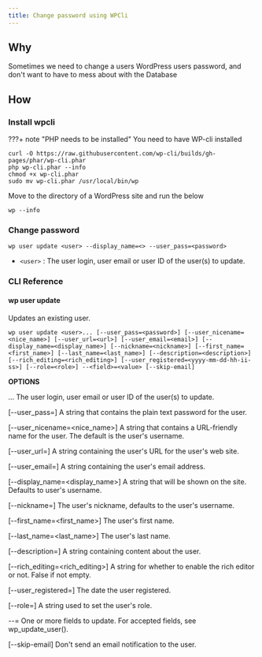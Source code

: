 ```yaml
---
title: Change password using WPCli
---
```


## Why

Sometimes we need to change a users WordPress users password, and don't want to have to mess about with the Database

## How

### Install wpcli

???+ note "PHP needs to be installed"
    You need to have WP-cli installed

```shell
curl -O https://raw.githubusercontent.com/wp-cli/builds/gh-pages/phar/wp-cli.phar
php wp-cli.phar --info
chmod +x wp-cli.phar
sudo mv wp-cli.phar /usr/local/bin/wp
```

Move to the directory of a WordPress site and run the below

```shell
wp --info
```

### Change password

```shell
wp user update <user> --display_name=<> --user_pass=<password>
```

* `<user>` : The user login, user email or user ID of the user(s) to update.

### CLI Reference

#### wp user update

Updates an existing user.

~~~
wp user update <user>... [--user_pass=<password>] [--user_nicename=<nice_name>] [--user_url=<url>] [--user_email=<email>] [--display_name=<display_name>] [--nickname=<nickname>] [--first_name=<first_name>] [--last_name=<last_name>] [--description=<description>] [--rich_editing=<rich_editing>] [--user_registered=<yyyy-mm-dd-hh-ii-ss>] [--role=<role>] --<field>=<value> [--skip-email]
~~~

**OPTIONS**

 <user>...
  The user login, user email or user ID of the user(s) to update.

 [--user_pass=<password>]
  A string that contains the plain text password for the user.

 [--user_nicename=<nice_name>]
  A string that contains a URL-friendly name for the user. The default is the user's username.

 [--user_url=<url>]
  A string containing the user's URL for the user's web site.

 [--user_email=<email>]
  A string containing the user's email address.

 [--display_name=<display_name>]
  A string that will be shown on the site. Defaults to user's username.

 [--nickname=<nickname>]
  The user's nickname, defaults to the user's username.

 [--first_name=<first_name>]
  The user's first name.

 [--last_name=<last_name>]
  The user's last name.

 [--description=<description>]
  A string containing content about the user.

 [--rich_editing=<rich_editing>]
  A string for whether to enable the rich editor or not. False if not empty.

 [--user_registered=<yyyy-mm-dd-hh-ii-ss>]
  The date the user registered.

 [--role=<role>]
  A string used to set the user's role.

 --<field>=<value>
  One or more fields to update. For accepted fields, see wp_update_user().

 [--skip-email]
  Don't send an email notification to the user.
